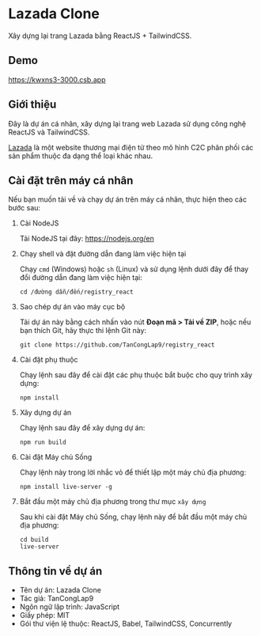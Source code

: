 # Lazada Clone
Xây dựng lại trang Lazada bằng ReactJS + TailwindCSS.

## Demo
https://kwxns3-3000.csb.app

## Giới thiệu
Đây là dự án cá nhân, xây dựng lại trang web Lazada sử dụng công nghệ ReactJS và TailwindCSS.

[Lazada](https://lazada.vn) là một website thương mại điện tử theo mô hình C2C phân phối các sản phẩm thuộc đa dạng thể loại khác nhau.

## Cài đặt trên máy cá nhân
Nếu bạn muốn tải về và chạy dự án trên máy cá nhân, thực hiện theo các bước sau:

1. Cài NodeJS

   Tải NodeJS tại đây: https://nodejs.org/en

2. Chạy shell và đặt đường dẫn đang làm việc hiện tại

   Chạy `cmd` (Windows) hoặc `sh` (Linux) và sử dụng lệnh dưới đây để thay đổi đường dẫn đang làm việc hiện tại:
   ```
   cd /đường dẫn/đến/registry_react
   ```

3. Sao chép dự án vào máy cục bộ

   Tải dự án này bằng cách nhấn vào nút **Đoạn mã > Tải về ZIP**, hoặc nếu bạn thích Git, hãy thực thi lệnh Git này:
   ```
   git clone https://github.com/TanCongLap9/registry_react
   ```

4. Cài đặt phụ thuộc

   Chạy lệnh sau đây để cài đặt các phụ thuộc bắt buộc cho quy trình xây dựng:
   ```
   npm install
   ```
   
5. Xây dựng dự án
   
   Chạy lệnh sau đây để xây dựng dự án:
   ```
   npm run build
   ```

6. Cài đặt Máy chủ Sống

   Chạy lệnh này trong lời nhắc vỏ để thiết lập một máy chủ địa phương:
   ```
   npm install live-server -g
   ```

7. Bắt đầu một máy chủ địa phương trong thư mục `xây dựng`
   
   Sau khi cài đặt Máy chủ Sống, chạy lệnh này để bắt đầu một máy chủ địa phương:
   ```
   cd build
   live-server
   ```

## Thông tin về dự án
- Tên dự án: Lazada Clone
- Tác giả: TanCongLap9
- Ngôn ngữ lập trình: JavaScript
- Giấy phép: MIT
- Gói thư viện lệ thuộc: ReactJS, Babel, TailwindCSS, Concurrently